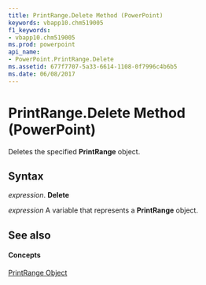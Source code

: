 ```yaml
---
title: PrintRange.Delete Method (PowerPoint)
keywords: vbapp10.chm519005
f1_keywords:
- vbapp10.chm519005
ms.prod: powerpoint
api_name:
- PowerPoint.PrintRange.Delete
ms.assetid: 677f7707-5a33-6614-1108-0f7996c4b6b5
ms.date: 06/08/2017
---
```



# PrintRange.Delete Method (PowerPoint)

Deletes the specified  **PrintRange** object.


## Syntax

 _expression_. **Delete**

 _expression_ A variable that represents a **PrintRange** object.


## See also


#### Concepts


[PrintRange Object](PowerPoint.PrintRange.md)


